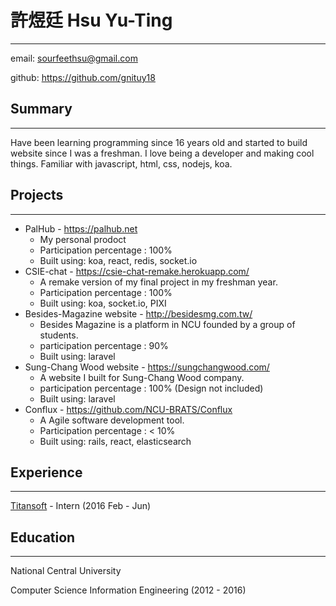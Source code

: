 # 許煜廷 Hsu Yu-Ting
---
email: sourfeethsu@gmail.com

github: https://github.com/gnituy18
## Summary
---
Have been learning programming since 16 years old and started to build website since I was a freshman.
I love being a developer and making cool things. Familiar with javascript, html, css, nodejs, koa.
## Projects
---
* PalHub - https://palhub.net
  * My personal prodoct 
  * Participation percentage : 100%
  * Built using: koa, react, redis, socket.io
* CSIE-chat - https://csie-chat-remake.herokuapp.com/
  * A remake version of my final project in my freshman year.
  * Participation percentage : 100%
  * Built using: koa, socket.io, PIXI
* Besides-Magazine website - http://besidesmg.com.tw/
  * Besides Magazine is a platform in NCU founded by a group of students.
  * participation percentage : 90%
  * Built using: laravel
* Sung-Chang Wood website - https://sungchangwood.com/
  * A website I built for Sung-Chang Wood company.
  * participation percentage : 100% (Design not included)
  * Built using: laravel
* Conflux - https://github.com/NCU-BRATS/Conflux
  * A Agile software development tool.
  * Participation percentage : < 10%
  * Built using: rails, react, elasticsearch

## Experience
---
[Titansoft](http://www.titansoft.com/tw/) - Intern (2016 Feb - Jun)

## Education
---
National Central University

Computer Science Information Engineering (2012 - 2016)
